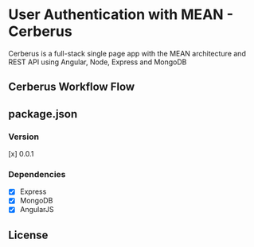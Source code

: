 # User Authentication with MEAN - Cerberus

Cerberus is a full-stack single page app with the MEAN architecture and REST API using Angular, Node, Express and MongoDB

## Cerberus Workflow Flow

## package.json

### Version
[x] 0.0.1

### Dependencies
- [x] Express
- [x] MongoDB
- [x] AngularJS

## License

